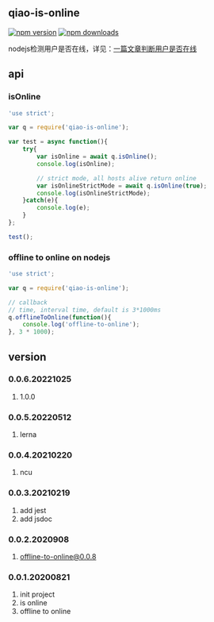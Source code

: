 ## qiao-is-online
[![npm version](https://img.shields.io/npm/v/qiao-is-online.svg?style=flat-square)](https://www.npmjs.org/package/qiao-is-online)
[![npm downloads](https://img.shields.io/npm/dm/qiao-is-online.svg?style=flat-square)](https://npm-stat.com/charts.html?package=qiao-is-online)

nodejs检测用户是否在线，详见：[一篇文章判断用户是否在线](https://blog.insistime.com/is-online)

## api
### isOnline
```javascript
'use strict';

var q = require('qiao-is-online');

var test = async function(){
    try{
        var isOnline = await q.isOnline();
        console.log(isOnline);

        // strict mode, all hosts alive return online
        var isOnlineStrictMode = await q.isOnline(true);
        console.log(isOnlineStrictMode);
    }catch(e){
        console.log(e);
    }
};

test();
```

### offline to online on nodejs
```javascript
'use strict';

var q = require('qiao-is-online');

// callback
// time, interval time, default is 3*1000ms
q.offlineToOnline(function(){
    console.log('offline-to-online');
}, 3 * 1000);
```

## version
### 0.0.6.20221025
1. 1.0.0
   
### 0.0.5.20220512
1. lerna

### 0.0.4.20210220
1. ncu

### 0.0.3.20210219
1. add jest
2. add jsdoc

### 0.0.2.2020908
1. offline-to-online@0.0.8

### 0.0.1.20200821
1. init project
2. is online
2. offline to online
